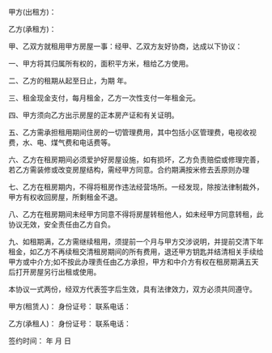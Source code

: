 
 


甲方(出租方)：


乙方(承租方)：


甲、乙双方就租用甲方房屋一事：经甲、乙双方友好协商，达成以下协议：


一、甲方将其归属所有权的，面积平方米，租给乙方使用。


二、乙方的租期从起至日止，为期    年。


三、租金现金支付，每月租金，乙方一次性支付一年租金元。


四、甲方须向乙方出示房屋的正本房产证和有关证明。


五、乙方需承担租用期间住房的一切管理费用，其中包括小区管理费，电视收视费，水、电、煤气费和电话费等。


六、乙方在租房期间必须爱护好房屋设施，如有损坏，乙方负责赔偿或修理完善，若乙方需装修或改变房屋结构，需经甲方同意。合约期满按米修去丢原则办理


七、乙方在租房期内，不得将租房作违法经营场所。一经发现，除按法律制裁外，甲方有权收回房屋，所剩租金不退。


八、乙方在租房期间未经甲方同意不得将房屋转租他人，如未经甲方同意转租，此协议无效，安全责任由乙方自负。


九、如租期满，乙方需继续租用，须提前一个月与甲方交涉说明，并提前交清下年租金，如乙方不再续租交清租房期间的所有费用，退还甲方钥匙并结清相关手续给甲方或中介方;如不按此办理责任由乙方承担，甲方和中介方有权在租房期满五天后打开房屋另行出租或使用。


本协议一式两份，经双方代表签字后生效，具有法律效力，双方必须共同遵守。


甲方(租赁人)：         身份证号：         联系电话：


乙方(承租人)：         身份证号：         联系电话：


签约时间：   年     月     日
 


 

 
 
 
 
 
  


  
 

  


  


  
 
 
 
 

